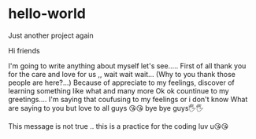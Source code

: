 # hello-world
Just another project again

Hi friends 

  I'm going to write anything about myself let's see.....
  First of all thank you for the care and love for us ,, wait wait wait... 
  (Why to you thank those people are here?...) 
  Because of appreciate to my feelings, discover of learning something like what and many more
  Ok ok countinue to my greetings.... I'm saying that coufusing to my feelings or i don't know 
  What are saying to you but love to all guys 😘😘 bye bye guys🖐️🖐️




 This message is not true .. this is a practice for the coding luv u😘😘


 

